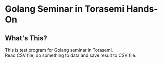 # Golang Seminar in Torasemi Hands-On

## What's This?
This is test program for Golang seminar in Torasemi.  
Read CSV file, do something to data and save result to CSV file.